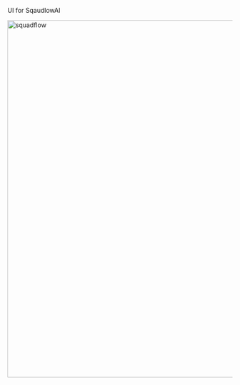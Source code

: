 UI for SqaudlowAI 

<img width="800" alt="squadflow" src="https://github.com/user-attachments/assets/5a04666e-5d20-4d27-9970-591704c8c84b" />
